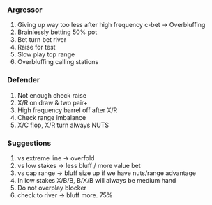 ### Argressor
1. Giving up way too less after high frequency c-bet -> Overbluffing
2. Brainlessly betting 50% pot
3.  Bet turn bet river
4. Raise for test
5. Slow play top range
6. Overbluffing calling stations

### Defender
1. Not enough check raise
2. X/R on draw & two pair+
3. High frequency barrel off after X/R
4. Check range imbalance
5. X/C flop, X/R turn always NUTS

### Suggestions
1. vs extreme line -> overfold
2. vs low stakes -> less bluff / more value bet
3. vs cap range -> bluff size up if we have nuts/range advantage
4. In low stakes X/B/B, B/X/B will always be medium hand
5. Do not overplay blocker
6. check to river -> bluff more. 75%